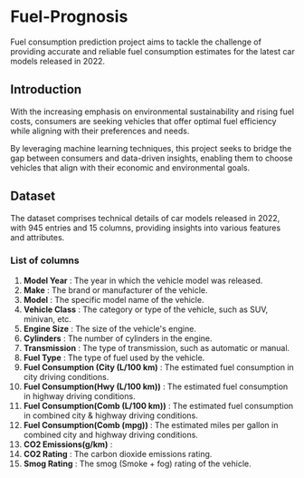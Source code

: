 # Fuel-Prognosis
Fuel consumption prediction project aims to tackle the challenge of providing accurate and reliable fuel consumption estimates for the latest car models released in 2022. 

## Introduction
With the increasing emphasis on environmental sustainability and rising fuel costs, consumers are seeking vehicles that offer optimal fuel efficiency while aligning with their preferences and needs.


 By leveraging machine learning techniques, this project seeks to bridge the gap between consumers and data-driven insights, enabling them to choose vehicles that align with their economic and environmental goals.

## Dataset
The dataset comprises technical details of car models released in 2022, with 945 entries and 15 columns, providing insights into various features and attributes.

### List of columns
1) **Model Year** : The year in which the vehicle model was released.
2) **Make**  : The brand or manufacturer of the vehicle.
3) **Model** : The specific model name of the vehicle.
4) **Vehicle Class** : The category or type of the vehicle, such as SUV, minivan, etc.
5) **Engine Size**  : The size of the vehicle's engine.
6) **Cylinders** : The number of cylinders in the engine.
7) **Transmission** : The type of transmission, such as automatic or manual.
8) **Fuel Type** : The type of fuel used by the vehicle.
9) **Fuel Consumption (City (L/100 km)** : The estimated fuel consumption in city driving conditions.
10) **Fuel Consumption(Hwy (L/100 km))** : The estimated fuel consumption in highway driving conditions.
11) **Fuel Consumption(Comb (L/100 km))** : The estimated fuel consumption in combined city & highway driving conditions.
12) **Fuel Consumption(Comb (mpg))** : The estimated miles per gallon in combined city and highway driving conditions.
13) **CO2 Emissions(g/km)**  :
14) **CO2 Rating** : The carbon dioxide emissions rating.
15) **Smog Rating** : The smog (Smoke + fog) rating of the vehicle.







